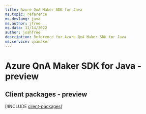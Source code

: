 ```yaml
---
title: Azure QnA Maker SDK for Java
ms.topic: reference
ms.devlang: java
ms.author: jfree
ms.data: 11/14/2022
author: joshfree
description: Reference for Azure QnA Maker SDK for Java
ms.service: qnamaker
---
```

# Azure QnA Maker SDK for Java - preview

## Client packages - preview
[!INCLUDE [client-packages](qna-maker-client-index.md)]